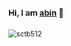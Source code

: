 ### Hi, I am <a href="https://cnblogs.com/sctb" target="_blank">abin</a> 👋

### 

<p><img align="center" src="https://github-readme-stats.vercel.app/api?username=sctb512&show_icons=true" alt="sctb512" /></p>

<!--
**sctb512/sctb512** is a ✨ _special_ ✨ repository because its `README.md` (this file) appears on your GitHub profile.

Here are some ideas to get you started:

- 🔭 I’m currently working on ...
- 🌱 I’m currently learning ...
- 👯 I’m looking to collaborate on ...
- 🤔 I’m looking for help with ...
- 💬 Ask me about ...
- 📫 How to reach me: ...
- 😄 Pronouns: ...
- ⚡ Fun fact: ...
-->

